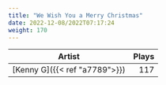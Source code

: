 ```yaml
---
title: "We Wish You a Merry Christmas"
date: 2022-12-08/2022T07:17:24
weight: 170
---
```




 Artist | Plays 
----- | -----:
[Kenny G]({{< ref "a7789">}}) | 117
